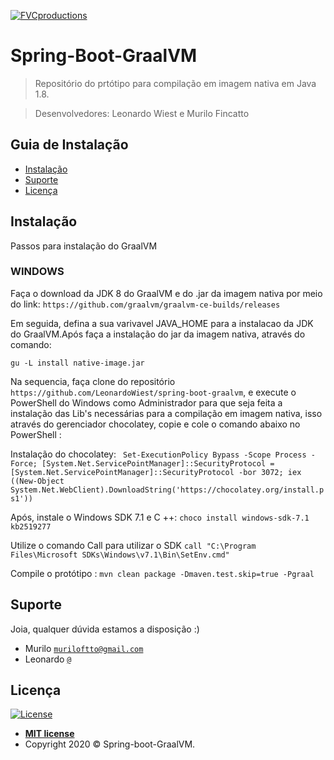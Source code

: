 <a href="http://fvcproductions.com"><img src="https://avatars1.githubusercontent.com/u/45858759?s=200&v=4" title="FVCproductions" alt="FVCproductions"></a>

<!-- [![FVCproductions](https://avatars1.githubusercontent.com/u/4284691?v=3&s=200)](http://fvcproductions.com) -->

# Spring-Boot-GraalVM

> Repositório do prtótipo para compilação em imagem nativa em Java 1.8.

> Desenvolvedores: Leonardo Wiest e Murilo Fincatto

## Guia de Instalação

- [Instalação](#Instalação)
- [Suporte](#Suporte)
- [Licença](#Licença)


## Instalação

Passos para instalação do GraalVM

### WINDOWS

Faça o download da JDK 8 do GraalVM e do .jar da imagem nativa por meio do link:
```https://github.com/graalvm/graalvm-ce-builds/releases```

Em seguida, defina a sua varivavel JAVA_HOME para a instalacao da JDK do GraalVM.Após faça a instalação do jar da imagem nativa, através do comando:

```gu -L install native-image.jar```

Na sequencia, faça clone do repositório `https://github.com/LeonardoWiest/spring-boot-graalvm`, e
execute o PowerShell do Windows como Administrador para que seja feita a instalação das Lib's necessárias para a compilação em imagem nativa, isso através do gerenciador chocolatey, copie e cole o comando abaixo no PowerShell :

Instalação do chocolatey:
``` Set-ExecutionPolicy Bypass -Scope Process -Force; [System.Net.ServicePointManager]::SecurityProtocol = [System.Net.ServicePointManager]::SecurityProtocol -bor 3072; iex ((New-Object System.Net.WebClient).DownloadString('https://chocolatey.org/install.ps1'))```

Após, instale o Windows SDK 7.1 e C ++:
```choco install windows-sdk-7.1 kb2519277```

Utilize o comando Call para utilizar o SDK
```call "C:\Program Files\Microsoft SDKs\Windows\v7.1\Bin\SetEnv.cmd"```

Compile o protótipo :
```mvn clean package -Dmaven.test.skip=true -Pgraal```

## Suporte

Joia, qualquer dúvida estamos a disposição :)

- Murilo <a href="muriloftto@gmail.com" target="_blank">`muriloftto@gmail.com`</a>
- Leonardo <a href="" target="_blank">`@`</a>

## Licença

[![License](http://img.shields.io/:license-mit-blue.svg?style=flat-square)](http://badges.mit-license.org)

- **[MIT license](http://opensource.org/licenses/mit-license.php)**
- Copyright 2020 © <a target="_blank">Spring-boot-GraalVM</a>.
